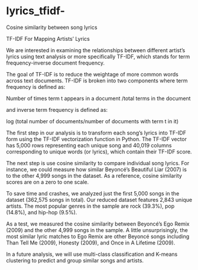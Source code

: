 # lyrics_tfidf-
Cosine similarity between song lyrics 

TF-IDF For Mapping Artists’ Lyrics 

We are interested in examining the relationships between different artist’s lyrics using text analysis or more specifically TF-IDF, which stands for term frequency-inverse document frequency. 

The goal of TF-IDF is to reduce the weightage of more common words across text documents. TF-IDF is broken into two components where term frequency is defined as:

Number of times term t appears in a document /total terms in the document  

and inverse term frequency is defined as:

log (total number of documents/number of documents with term t in it) 

The first step in our analysis is to transform each song’s lyrics into TF-IDF form using the TF-IDF vectorization function in Python. The TF-IDF vector has 5,000 rows representing each unique song and 40,019 columns corresponding to unique words (or lyrics), which contain their TF-IDF score.  

The next step is use cosine similarity to compare individual song lyrics. For instance, we could measure how similar Beyoncé’s Beautiful Liar (2007) is to the other 4,999 songs in the dataset. As a reference, cosine similarity scores are on a zero to one scale. 

To save time and crashes, we analyzed just the first 5,000 songs in the dataset (362,575 songs in total). Our reduced dataset features 2,843 unique artists. The most popular genres in the sample are rock (39.3%), pop (14.8%), and hip-hop (9.5%). 

As a test, we measured the cosine similarity between Beyoncé’s Ego Remix (2009) and the other 4,999 songs in the sample. A little unsurprisingly, the most similar lyric matches to Ego Remix are other Beyoncé songs including Than Tell Me (2009), Honesty (2009), and Once in A Lifetime (2009). 

In a future analysis, we will use multi-class classification and K-means clustering to predict and group similar songs and artists. 

